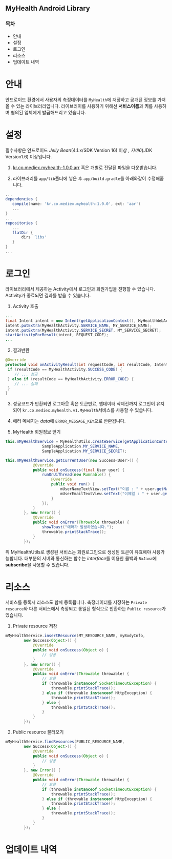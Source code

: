 MyHealth Android Library
---

### 목차

   - 안내
   - 설정
   - 로그인
   - 리소스
   - 업데이트 내역

# 안내

안드로이드 환경에서 사용자의 측정데이터를 `MyHealth`에 저장하고 공개된 정보를 가져올 수 있는 라이브러리입니다. 
라이브러이를 사용하기 위해선 **서비스이름**과 **키**를 사용하며 협의된 업체에게 발급해드리고 있습니다.

# 설정

필수사항은 안드로이드 *Jelly Bean*(4.1.x/SDK Version 16) 이상 , *자바6*(JDK Version1.6) 이상입니다.

1. [kr.co.mediex.myhealth-1.0.0.arr](https://github.com/MediexcalExcellence/myhealth-sample/raw/master/app/libs/kr.co.mediex.myhealth-1.0.0.arr) 혹은 
개별로 전달된 파일을 다운받습니다.

2. 라이브러리를 `app/lib`폴더에 넣은 후 `app/build.gradle`를 아래와같이 수정해줍니다.

```groovy
...
dependencies {
   compile(name: 'kr.co.mediex.myhealth-1.0.0', ext: 'aar')
   ...
}
...
repositories {
   ...
   flatDir {
       dirs 'libs'
   }
}
...
   ```

# 로그인

라이브러리에서 제공하는 Activity에서 로그인과 회원가입을 진행할 수 있습니다.
Activity가 종료되면 결과를 받을 수 있습니다.
   
1. Activity 호출
   
```java
...
final Intent intent = new Intent(getApplicationContext(), MyHealthWebActivity.class);
intent.putExtra(MyHealthActivity.SERVICE_NAME, MY_SERVICE_NAME);
intent.putExtra(MyHealthActivity.SERVICE_SECRET, MY_SERVICE_SECRET);
startActivityForResult(intent, REQUEST_CODE);
...
```

2. 결과반환

```java
@Override
protected void onActivityResult(int requestCode, int resultCode, Intent data) {
 if (resultCode == MyHealthActivity.SUCCESS_CODE) {
    // ... 성공
 } else if (resultCode == MyHealthActivity.ERROR_CODE) {
    // ... 실패
 }
}
```

3. 성공코드가 반환되면 로그아웃 혹은 토큰만료, 앱데이터 삭제전까지 로그인이 유지되어 `kr.co.mediex.myhealth.v1.MyHealth`서비스를 사용할 수 있습니다.

4. 에러 메세지는 *data*에 `ERROR_MESSAGE_KEY`으로 반환됩니다.

5. MyHealth 회원정보 얻기

```java
this.mMyHealthService = MyHealthUtils.createService(getApplicationContext(),
                SampleApplication.MY_SERVICE_NAME,
                SampleApplication.MY_SERVICE_SECRET);

this.mMyHealthService.getCurrentUser(new Success<User>() {
            @Override
            public void onSuccess(final User user) {
                runOnUiThread(new Runnable() {
                    @Override
                    public void run() {
                        mUserNameTextView.setText("이름 : " + user.getName());
                        mUserEmailTextView.setText("이메일 : " + user.getUsername());
                    }
                });
            }
        }, new Error() {
            @Override
            public void onError(Throwable throwable) {
                showToast("에러가 발생하였습니다.");
                throwable.printStackTrace();
            }
        });
``` 

위 MyHealthUtils로 생성된 서비스는 회원로그인으로 생성된 토큰이 유효해야 사용가능합니다. 대부분의 서버와 통신하는 함수는 *interface*를 이용한 콜백과 `RxJava`에 **subscribe**을 사용할 수 있습니다.

# 리소스

서비스를 등록시 리소스도 함께 등록됩니다. 측정데이터를 저장하는 `Private resource`와 다른 서비스에서 측정되고 통일된 형식으로 반환하는 `Public resource`가 있습니다.

1. Private resource 저장

```java
mMyHealthService.insertResource(MY_RESOURCE_NAME, myBodyInfo,
        new Success<Object>() {
            @Override
            public void onSuccess(Object o) {
                // 성공
            }
        }, new Error() {
            @Override
            public void onError(Throwable throwable) {
                // 오류
                if (throwable instanceof SocketTimeoutException) {
                    throwable.printStackTrace();
                } else if (throwable instanceof HttpException) {
                    throwable.printStackTrace();
                } else {
                    throwable.printStackTrace();
                }
            }
        });
```

2. Public resource 불러오기

```java
mMyHealthService.findResources(PUBLIC_RESOURCE_NAME,
        new Success<Object>() {
            @Override
            public void onSuccess(Object o) {
                // 성공
            }
        }, new Error() {
            @Override
            public void onError(Throwable throwable) {
                // 오류
                if (throwable instanceof SocketTimeoutException) {
                    throwable.printStackTrace();
                } else if (throwable instanceof HttpException) {
                    throwable.printStackTrace();
                } else {
                    throwable.printStackTrace();
                }
            }
        });
```

# 업데이트 내역